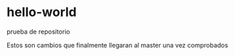# hello-world
prueba de repositorio

Estos son cambios que finalmente llegaran al master una vez comprobados
